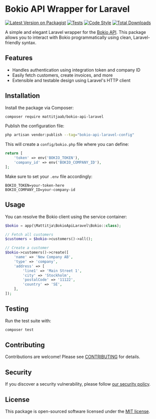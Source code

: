 # Bokio API Wrapper for Laravel

[![Latest Version on Packagist](https://img.shields.io/packagist/v/mattitjaab/bokio-api-laravel.svg?style=flat-square)](https://packagist.org/packages/mattitjaab/bokio-api-laravel)
[![Tests](https://img.shields.io/github/actions/workflow/status/mattitjaab/bokio-api-laravel/run-tests.yml?branch=main&label=tests&style=flat-square)](https://github.com/mattitjaab/bokio-api-laravel/actions?query=workflow%3Arun-tests+branch%3Amain)
[![Code Style](https://img.shields.io/github/actions/workflow/status/mattitjaab/bokio-api-laravel/fix-php-code-style-issues.yml?branch=main&label=code%20style&style=flat-square)](https://github.com/mattitjaab/bokio-api-laravel/actions?query=workflow%3A"Fix+PHP+code+style+issues"+branch%3Amain)
[![Total Downloads](https://img.shields.io/packagist/dt/mattitjaab/bokio-api-laravel.svg?style=flat-square)](https://packagist.org/packages/mattitjaab/bokio-api-laravel)

A simple and elegant Laravel wrapper for the [Bokio API](https://bokio.se). This package allows you to interact with Bokio programmatically using clean, Laravel-friendly syntax.

## Features

- Handles authentication using integration token and company ID
- Easily fetch customers, create invoices, and more
- Extensible and testable design using Laravel's HTTP client

## Installation

Install the package via Composer:

```bash
composer require mattitjaab/bokio-api-laravel
```

Publish the configuration file:

```bash
php artisan vendor:publish --tag="bokio-api-laravel-config"
```

This will create a `config/bokio.php` file where you can define:

```php
return [
    'token' => env('BOKIO_TOKEN'),
    'company_id' => env('BOKIO_COMPANY_ID'),
];
```

Make sure to set your `.env` file accordingly:

```dotenv
BOKIO_TOKEN=your-token-here
BOKIO_COMPANY_ID=your-company-id
```

## Usage

You can resolve the Bokio client using the service container:

```php
$bokio = app(\Mattitja\BokioApiLaravel\Bokio::class);

// Fetch all customers
$customers = $bokio->customers()->all();

// Create a customer
$bokio->customers()->create([
    'name' => 'New Company AB',
    'type' => 'company',
    'address' => [
        'line1' => 'Main Street 1',
        'city' => 'Stockholm',
        'postalCode' => '11122',
        'country' => 'SE',
    ],
]);
```

## Testing

Run the test suite with:

```bash
composer test
```

## Contributing

Contributions are welcome! Please see [CONTRIBUTING](CONTRIBUTING.md) for details.

## Security

If you discover a security vulnerability, please follow [our security policy](../../security/policy).

## License

This package is open-sourced software licensed under the [MIT license](LICENSE.md).
